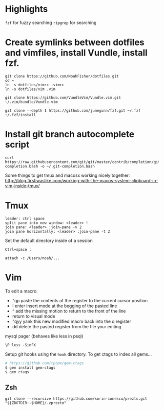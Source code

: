Highlights
=========
`fzf` for fuzzy searching
`ripgrep` for searching

# Create symlinks between dotfiles and vimfiles, install Vundle, install fzf.
```
git clone https://github.com/NoahFisher/dotfiles.git
cd ~
ln -s dotfiles/vimrc .vimrc
ln -s dotfiles/vim .vim

git clone https://github.com/VundleVim/Vundle.vim.git ~/.vim/bundle/Vundle.vim

git clone --depth 1 https://github.com/junegunn/fzf.git ~/.fzf
~/.fzf/install
```

# Install git branch autocomplete script
```
curl https://raw.githubusercontent.com/git/git/master/contrib/completion/git-completion.bash -o ~/.git-completion.bash
```

Some things to get tmux and macosx working nicely together:
http://blog.firstiwaslike.com/working-with-the-macos-system-clipboard-in-vim-inside-tmux/

Tmux
=========
```
leader: ctrl space
split pane into new window: <leader> !
join pane: <leader> :join-pane -v 2
join pane horizontally: <leader> :join-pane -t 2
```

Set the default directory inside of a session
```
Ctrl+space :

attach -c /Users/noah/...
```

Vim
=========

To edit a macro:
- "qp paste the contents of the register to the current cursor position
- I enter insert mode at the begging of the pasted line
- ^ add the missing motion to return to the front of the line
- <Escape> return to visual mode
- "qyy yank this new modified macro back into the q register
- dd delete the pasted register from the file your editing

mysql pager (behaves like less in psql)
```
\P less -SinFX
```

Setup git hooks using the `hook` directory. To get ctags to index all gems...
```bash
# https://github.com/tpope/gem-ctags
$ gem install gem-ctags
$ gem ctags
```

Zsh
---

```
git clone --recursive https://github.com/sorin-ionescu/prezto.git "${ZDOTDIR:-$HOME}/.zprezto"
```

